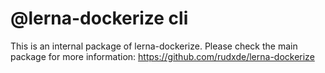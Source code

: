 # @lerna-dockerize cli
This is an internal package of lerna-dockerize. Please check the main package for more information:
https://github.com/rudxde/lerna-dockerize